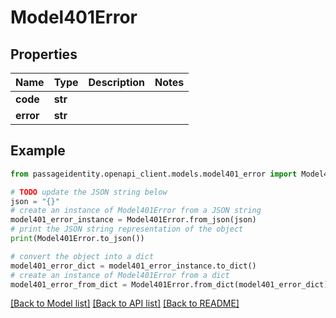 # Model401Error


## Properties

Name | Type | Description | Notes
------------ | ------------- | ------------- | -------------
**code** | **str** |  | 
**error** | **str** |  | 

## Example

```python
from passageidentity.openapi_client.models.model401_error import Model401Error

# TODO update the JSON string below
json = "{}"
# create an instance of Model401Error from a JSON string
model401_error_instance = Model401Error.from_json(json)
# print the JSON string representation of the object
print(Model401Error.to_json())

# convert the object into a dict
model401_error_dict = model401_error_instance.to_dict()
# create an instance of Model401Error from a dict
model401_error_from_dict = Model401Error.from_dict(model401_error_dict)
```
[[Back to Model list]](../README.md#documentation-for-models) [[Back to API list]](../README.md#documentation-for-api-endpoints) [[Back to README]](../README.md)


